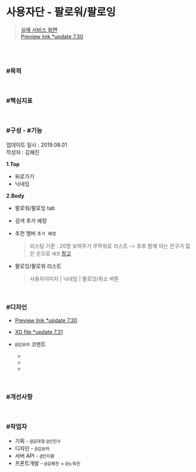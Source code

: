 # 사용자단 - 팔로워/팔로잉

> [실제 서비스 화면](https://www.modooclass.net/class/user/following/129639)  
> [Preview link *update 7.30](https://xd.adobe.com/spec/5573337b-c04f-4c50-4e56-185b117c6367-2342/) 

<br><br>

### #목적

<br>

### #핵심지표

<br>

### #구성 - #기능
업데이트 일시 : 2019.08.01  
작성자 : 김혜진

**1.Top**  

- 뒤로가기
- 닉네임

**2.Body**  

- 팔로워/팔로잉 tab
- 검색 추가 예정
- 추천 멤버 `추가 예정`
	 > 리스팅 기준 : 20명 보여주기
	 > 무작위로 리스트 -> 추후 함께 아는 친구가 많은 순으로 `예정` [참고](https://github.com/jacob-modoo/modooGuide/issues/62#issuecomment-517112505)

- 팔로잉/팔로워 리스트
	> 사용자이미지 | 닉네임 | 팔로잉/취소 버튼


<br>

### #디자인

- [Preview link *update 7.30](https://xd.adobe.com/spec/5573337b-c04f-4c50-4e56-185b117c6367-2342/)   
- [XD file *update 7.31](https://drive.google.com/open?id=1xreCCGllezshM6QbDgXqtisI4lpQtYqV)
- `@김보라`  코멘트

  - 
  
  - 
  
  - 
  

<br>

### #개선사항


<br>

### #작업자

- 기획 - `@김대형` `@신민수`
- 디자인 - `@김보라`
- 서버 API - `@안지환`
- 프론트개발 - `@김혜진`  + `@노육민`


